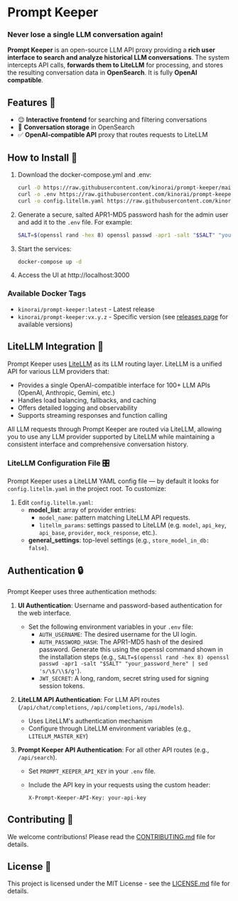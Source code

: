# Prompt Keeper
### **Never lose a single LLM conversation again!**

**Prompt Keeper** is an open-source LLM API proxy providing a **rich user interface to search and analyze historical LLM conversations**. The system intercepts API calls, **forwards them to LiteLLM** for processing, and stores the resulting conversation data in **OpenSearch**. It is fully **OpenAI compatible**.

## Features 🌟

-   😌 **Interactive frontend** for searching and filtering conversations
-   🧠 **Conversation storage** in OpenSearch
-   ✅ **OpenAI-compatible API** proxy that routes requests to LiteLLM

## How to Install 🚀

1. Download the docker-compose.yml and .env:
   ```bash
   curl -O https://raw.githubusercontent.com/kinorai/prompt-keeper/main/docker-compose.yml
   curl -o .env https://raw.githubusercontent.com/kinorai/prompt-keeper/main/.env.example
   curl -o config.litellm.yaml https://raw.githubusercontent.com/kinorai/prompt-keeper/main/files/config.example.litellm.yaml
   ```

2. Generate a secure, salted APR1-MD5 password hash for the admin user and add it to the `.env` file. For example:
   ```bash
   SALT=$(openssl rand -hex 8) openssl passwd -apr1 -salt "$SALT" "your_password_here" | sed 's/\$/\\$/g'
   ```

3. Start the services:
   ```bash
   docker-compose up -d
   ```

4. Access the UI at http://localhost:3000

### Available Docker Tags

- `kinorai/prompt-keeper:latest` - Latest release
- `kinorai/prompt-keeper:vx.y.z` - Specific version (see [releases page](https://github.com/kinorai/prompt-keeper/releases) for available versions)

## LiteLLM Integration 🔄

Prompt Keeper uses [LiteLLM](https://docs.litellm.ai/docs/) as its LLM routing layer. LiteLLM is a unified API for various LLM providers that:

- Provides a single OpenAI-compatible interface for 100+ LLM APIs (OpenAI, Anthropic, Gemini, etc.)
- Handles load balancing, fallbacks, and caching
- Offers detailed logging and observability
- Supports streaming responses and function calling

All LLM requests through Prompt Keeper are routed via LiteLLM, allowing you to use any LLM provider supported by LiteLLM while maintaining a consistent interface and comprehensive conversation history.

### LiteLLM Configuration File 🎛️

Prompt Keeper uses a LiteLLM YAML config file — by default it looks for `config.litellm.yaml` in the project root. To customize:

1. Edit `config.litellm.yaml`:
   - **model_list**: array of provider entries:
     - `model_name`: pattern matching LiteLLM API requests.
     - `litellm_params`: settings passed to LiteLLM (e.g. `model`, `api_key`, `api_base`, `provider`, `mock_response`, etc.).
   - **general_settings**: top-level settings (e.g., `store_model_in_db: false`).

## Authentication 🔒

Prompt Keeper uses three authentication methods:

1.  **UI Authentication**: Username and password-based authentication for the web interface.

    -   Set the following environment variables in your `.env` file:
        -   `AUTH_USERNAME`: The desired username for the UI login.
        -   `AUTH_PASSWORD_HASH`: The APR1-MD5 hash of the desired password. Generate this using the openssl command shown in the installation steps (e.g., `SALT=$(openssl rand -hex 8) openssl passwd -apr1 -salt "$SALT" "your_password_here" | sed 's/\$/\\$/g'`).
        -   `JWT_SECRET`: A long, random, secret string used for signing session tokens.

2.  **LiteLLM API Authentication**: For LLM API routes (`/api/chat/completions`, `/api/completions`, `/api/models`).

    -   Uses LiteLLM's authentication mechanism
    -   Configure through LiteLLM environment variables (e.g., `LITELLM_MASTER_KEY`)

3.  **Prompt Keeper API Authentication**: For all other API routes (e.g., `/api/search`).
    -   Set `PROMPT_KEEPER_API_KEY` in your `.env` file.
    -   Include the API key in your requests using the custom header:

        ```
        X-Prompt-Keeper-API-Key: your-api-key
        ```

## Contributing 🤝

We welcome contributions! Please read the [CONTRIBUTING.md](CONTRIBUTING.md) file for details.

## License 📜

This project is licensed under the MIT License - see the [LICENSE.md](LICENSE.md) file for details.
